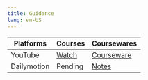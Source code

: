 ```yaml
---
title: Guidance
lang: en-US
---
```


| Platforms   | Courses                                                                                      | Coursewares                                                             |
|-------------|----------------------------------------------------------------------------------------------|-------------------------------------------------------------------------|
| YouTube     | [Watch](https://www.youtube.com/watch?v=LdaLYQ-7ask&list=PLm0MFkgiW1JiOt8shUCMSGDsqFS23k83T) | [Courseware](../../public/logic/Basic%20Courses/pdf/1%20Courseware.pdf) |
| Dailymotion | Pending                                                                                      | [Notes](../../public/logic/Courses/pdf/Notes.pdf)                       |


